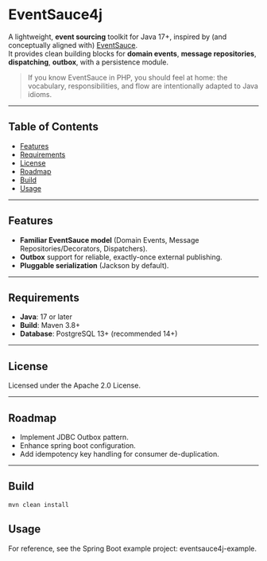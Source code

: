 # EventSauce4j

A lightweight, **event sourcing** toolkit for Java 17+, inspired by (and conceptually aligned with) [EventSauce](https://eventsauce.io/).  
It provides clean building blocks for **domain events**, **message repositories**, **dispatching**, **outbox**, with a persistence module.

> If you know EventSauce in PHP, you should feel at home: the vocabulary, responsibilities, and flow are intentionally adapted to Java idioms.

---

## Table of Contents

- [Features](#features)
- [Requirements](#requirements)
- [License](#license)
- [Roadmap](#roadmap)
- [Build](#build)
- [Usage](#usage)

---

## Features

- **Familiar EventSauce model** (Domain Events, Message Repositories/Decorators, Dispatchers).
- **Outbox** support for reliable, exactly-once external publishing.
- **Pluggable serialization** (Jackson by default).

---

## Requirements

- **Java**: 17 or later
- **Build**: Maven 3.8+
- **Database**: PostgreSQL 13+ (recommended 14+)

---

## License
Licensed under the Apache 2.0 License.

---

## Roadmap

- Implement JDBC Outbox pattern.
- Enhance spring boot configuration.
- Add idempotency key handling for consumer de-duplication.

---

## Build

```
mvn clean install
```

## Usage

For reference, see the Spring Boot example project: eventsauce4j-example.